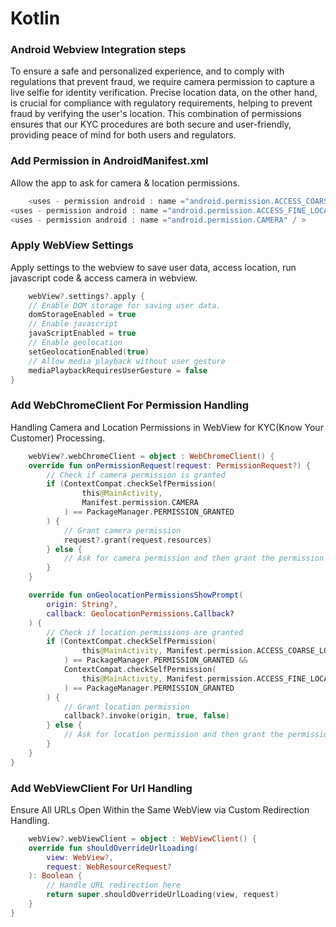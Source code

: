 # Kotlin

### Android Webview Integration steps

To ensure a safe and personalized experience, and to comply with regulations that prevent fraud, we
require camera permission to capture a live selfie for identity verification. Precise location data,
on the other hand, is crucial for compliance with regulatory requirements, helping to prevent fraud
by verifying the user's location. This combination of permissions ensures that our KYC procedures
are both secure and user-friendly, providing peace of mind for both users and regulators.

### Add Permission in AndroidManifest.xml

Allow the app to ask for camera & location permissions.

```kotlin
    <uses - permission android : name ="android.permission.ACCESS_COARSE_LOCATION" / >
<uses - permission android : name ="android.permission.ACCESS_FINE_LOCATION" / >
<uses - permission android : name ="android.permission.CAMERA" / >
```

### Apply WebView Settings

Apply settings to the webview to save user data, access location, run javascript code & access
camera in webview.

```kotlin
    webView?.settings?.apply {
    // Enable DOM storage for saving user data.
    domStorageEnabled = true
    // Enable javascript
    javaScriptEnabled = true
    // Enable geolocation
    setGeolocationEnabled(true)
    // Allow media playback without user gesture
    mediaPlaybackRequiresUserGesture = false
}
```

### Add WebChromeClient For Permission Handling

Handling Camera and Location Permissions in WebView for KYC(Know Your Customer) Processing.

```kotlin
    webView?.webChromeClient = object : WebChromeClient() {
    override fun onPermissionRequest(request: PermissionRequest?) {
        // Check if camera permission is granted
        if (ContextCompat.checkSelfPermission(
                this@MainActivity,
                Manifest.permission.CAMERA
            ) == PackageManager.PERMISSION_GRANTED
        ) {
            // Grant camera permission
            request?.grant(request.resources)
        } else {
            // Ask for camera permission and then grant the permission
        }
    }

    override fun onGeolocationPermissionsShowPrompt(
        origin: String?,
        callback: GeolocationPermissions.Callback?
    ) {
        // Check if location permissions are granted
        if (ContextCompat.checkSelfPermission(
                this@MainActivity, Manifest.permission.ACCESS_COARSE_LOCATION
            ) == PackageManager.PERMISSION_GRANTED &&
            ContextCompat.checkSelfPermission(
                this@MainActivity, Manifest.permission.ACCESS_FINE_LOCATION
            ) == PackageManager.PERMISSION_GRANTED
        ) {
            // Grant location permission
            callback?.invoke(origin, true, false)
        } else {
            // Ask for location permission and then grant the permission
        }
    }
}
```

### Add WebViewClient For Url Handling

Ensure All URLs Open Within the Same WebView via Custom Redirection Handling.

```kotlin
    webView?.webViewClient = object : WebViewClient() {
    override fun shouldOverrideUrlLoading(
        view: WebView?,
        request: WebResourceRequest?
    ): Boolean {
        // Handle URL redirection here
        return super.shouldOverrideUrlLoading(view, request)
    }
}
```
